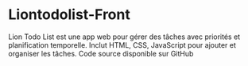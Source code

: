 # Liontodolist-Front
Lion Todo List est une app web pour gérer des tâches avec priorités et planification temporelle. Inclut HTML, CSS, JavaScript pour ajouter et organiser les tâches. Code source disponible sur GitHub
